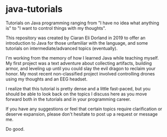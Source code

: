 # java-tutorials
Tutorials on Java programming ranging from "I have no idea what anything is" to "I want to control things with my thoughts".

This repository was created by Ciaran Eli Dorland in 2019 to offer an introduction to Java for those unfamiliar with the language,
and some tutorials on intermediate/advanced topics (eventually).

I'm working from the memory of how I learned Java while teaching myself. My first project was a text adventure about collecting artifacts, building armor, and leveling up until you could slay the evil dragon to reclaim your honor.
My most recent non-classified project involved controlling drones using my thoughts and an EEG headset.

I realize that this tutorial is pretty dense and a little fast-paced, but you should be able to look back on the topics I discuss here as you move forward both in the tutorials and in your programming career.

If you have any suggestions or feel that certain topics require clarification or deserve expansion, please don't hesitate to post up a request or message me.

Do good.
